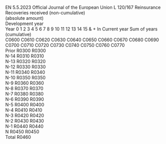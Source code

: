 EN  5.5.2023 Official Journal of the European Union L 120/167
 Reinsurance Recoveries received (non-cumulative)  
(absolute amount)  
Development year  
Year  0  1  2  3  4  5  6  7  8  9  10  11  12  13  14  15 & +  In Current 
year  Sum of years 
(cumulative)  
C0600  C0610  C0620  C0630  C0640  C0650  C0660  C0670  C0680  C0690  C0700  C0710  C0720  C0730  C0740  C0750  C0760  C0770  
Prior  R0300  R0300  
N-14  R0310  R0310  
N-13  R0320  R0320  
N-12  R0330  R0330  
N-11  R0340  R0340  
N-10  R0350  R0350  
N-9  R0360  R0360  
N-8  R0370  R0370  
N-7  R0380  R0380  
N-6  R0390  R0390  
N-5  R0400  R0400  
N-4  R0410  R0410  
N-3  R0420  R0420  
N-2  R0430  R0430  
N-1  R0440  R0440  
N R0450  R0450  
Total  R0460